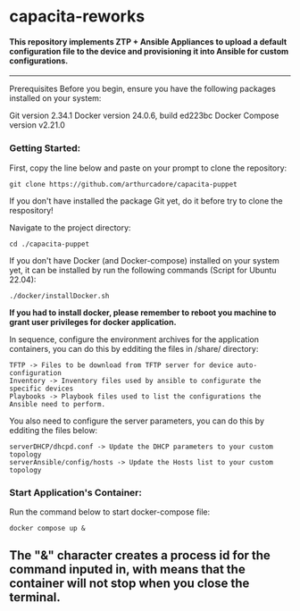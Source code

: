 # capacita-reworks

#### This repository implements ZTP + Ansible Appliances to upload a default configuration file to the device and provisioning it into Ansible for custom configurations. 

---
Prerequisites Before you begin, ensure you have the following packages installed on your system:

Git version 2.34.1
Docker version 24.0.6, build ed223bc
Docker Compose version v2.21.0

### Getting Started: 

First, copy the line below and paste on your prompt to clone the repository:

```
git clone https://github.com/arthurcadore/capacita-puppet
```

If you don't have installed the package Git yet, do it before try to clone the respository!

Navigate to the project directory:

```
cd ./capacita-puppet
```

If you don't have Docker (and Docker-compose) installed on your system yet, it can be installed by run the following commands (Script for Ubuntu 22.04):

```
./docker/installDocker.sh
```

**If you had to install docker, please remember to reboot you machine to grant user privileges for docker application.**

In sequence, configure the environment archives for the application containers, you can do this by edditing the files in /share/ directory:
```
TFTP -> Files to be download from TFTP server for device auto-configuration
Inventory -> Inventory files used by ansible to configurate the specific devices
Playbooks -> Playbook files used to list the configurations the Ansible need to perform. 
```

You also need to configure the server parameters, you can do this by edditing the files below: 
```
serverDHCP/dhcpd.conf -> Update the DHCP parameters to your custom topology
serverAnsible/config/hosts -> Update the Hosts list to your custom topology
```

### Start Application's Container:

Run the command below to start docker-compose file:

```
docker compose up & 
```
The "&" character creates a process id for the command inputed in, with means that the container will not stop when you close the terminal.
---

